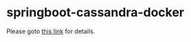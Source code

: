 # springboot-cassandra-docker

Please goto [this link](https://solutiontoolkit.com/2023/01/tested-spring-boot-microservice-with-cassandra-containerized-by-docker/) for details.
